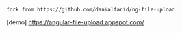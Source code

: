`fork from https://github.com/danialfarid/ng-file-upload`

[demo] https://angular-file-upload.appspot.com/